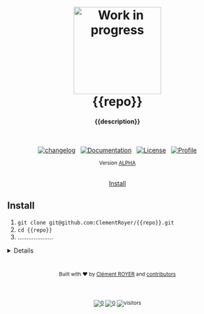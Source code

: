 <h1 align="center">

  <br>

  <img src="https://thumbs.gfycat.com/ThankfulFearlessHochstettersfrog-max-1mb.gif" alt="Work in progress" width="200">
  <br>
  {{repo}}
  <br>
</h1>

<h4 align="center">{{description}}</h4>


<br>

<div align="center">

[![changelog][changelog-img]][changelog] &nbsp; [![Documentation][documentation-img]][documentation] &nbsp; [![License][license-img]][license] &nbsp; [![Profile][profile-img]][profile]

<div align="center"><sub> Version <a href="tag">ALPHA</a></sub></div>
<br>

<!-- TOC -->
<p align="center">
  <a href="#Install">Install</a>
  <!-- • <a href="#proof">Proof</a> -->
</p>

<!-- omit in toc -->
## 

</div>


## Install

1) `git clone git@github.com:ClementRoyer/{{repo}}.git`
2) `cd {{repo}}`
3) ....................


<details>
<summary>Details</summary>
</details>




<!-- footer -->

<!-- omit in toc -->
#

<div align="center"> 
  <sub>Built with ❤︎ by
  <a href="https://www.linkedin.com/in/cl%C3%A9ment-royer/">Clément ROYER</a> and
  <a href="https://github.com/ClementRoyer/{{repo}}/graphs/contributors">
    contributors
  </a>

<br><br>

[![0](https://img.shields.io/badge/Usage_Policy-black.svg?style=flat&logo=Markdown&logoColor=white&labelColor=black&color=black)][license] [![0](https://img.shields.io/badge/Clément_royer-black.svg?style=flat&logo=Linkedin&labelColor=black&color=black)][Linkedin] ![visitors](https://visitor-badge.glitch.me/badge?page_id=clementroyer_{{repo}})
</div>

<!-- omit in toc -->
# 

<!-- links -->
[linkedin]: https://www.linkedin.com/in/cl%C3%A9ment-royer/
[license]: ./LICENSE
[changelog]: ./changelog
[documentation]: .
[profile]: https://github.com/ClementRoyer


<!-- Images -->
[changelog-img]: https://img.shields.io/badge/Changelog-black.svg?&style=for-the-badge&logo=Markdown&logoColor=white
[profile-img]: https://img.shields.io/badge/my_profile-black.svg?&style=for-the-badge&logo=github&logoColor=white
[license-img]: https://img.shields.io/badge/license-black.svg?&style=for-the-badge&logo=Markdown&logoColor=white
[documentation-img]: https://img.shields.io/badge/documentation-black.svg?&style=for-the-badge&logo=mail.ru&logoColor=white